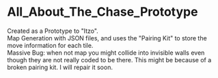 # All_About_The_Chase_Prototype

Created as a Prototype to "Itzo". 
<br>
Map Generation with JSON files, and uses the "Pairing Kit" to store the move information for each tile.
<br>
Massive Bug: when not map you might collide into invisible walls even though they are not really coded to be there. This might be because of a broken pairing kit. I will repair it soon.
